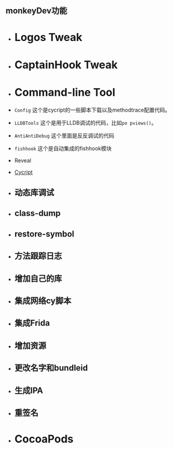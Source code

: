 ## monkeyDev功能

+ # Logos Tweak

+ # CaptainHook Tweak

+ # Command-line Tool

+ `Config` 这个是cycript的一些脚本下载以及methodtrace配置代码。

+ `LLDBTools` 这个是用于LLDB调试的代码，比如`po pviews()`。

+ `AntiAntiDebug` 这个里面是反反调试的代码

+ `fishhook` 这个是自动集成的fishhook模块

+ Reveal

+ [Cycript](http://www.cycript.org/)

+ ## 动态库调试

+ ## class-dump

+ ## restore-symbol

+ ## 方法跟踪日志

+ ## 增加自己的库

+ ## 集成网络cy脚本

+ ## 集成Frida

+ ## 增加资源

+ ## 更改名字和bundleid

+ ## 生成IPA

+ ## 重签名

+ # CocoaPods